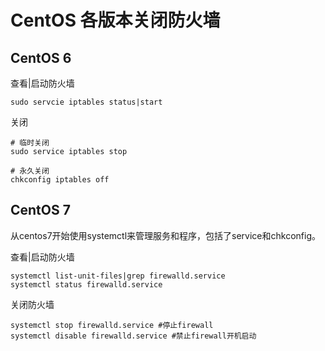 # CentOS 各版本关闭防火墙
## CentOS 6
查看|启动防火墙
```shell
sudo servcie iptables status|start
```

关闭
```shell
# 临时关闭
sudo service iptables stop

# 永久关闭
chkconfig iptables off 
```


## CentOS 7
从centos7开始使用systemctl来管理服务和程序，包括了service和chkconfig。

查看|启动防火墙
```shell
systemctl list-unit-files|grep firewalld.service  
systemctl status firewalld.service
```

关闭防火墙
```shell
systemctl stop firewalld.service #停止firewall
systemctl disable firewalld.service #禁止firewall开机启动
```
